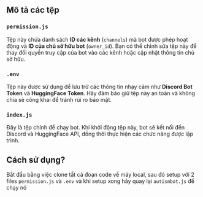 ## Mô tả các tệp

### `permission.js`
Tệp này chứa danh sách **ID các kênh** (`channels`) mà bot được phép hoạt động và **ID của chủ sở hữu bot** (`owner_id`). Bạn có thể chỉnh sửa tệp này để thay đổi quyền truy cập của bot vào các kênh hoặc cập nhật thông tin chủ sở hữu.

### `.env`
Tệp này được sử dụng để lưu trữ các thông tin nhạy cảm như **Discord Bot Token** và **HuggingFace Token**. Hãy đảm bảo giữ tệp này an toàn và không chia sẻ công khai để tránh rủi ro bảo mật.

### `index.js`
Đây là tệp chính để chạy bot. Khi khởi động tệp này, bot sẽ kết nối đến Discord và HuggingFace API, đồng thời thực hiện các chức năng được lập trình.

## Cách sử dụng?
Bắt đầu bằng việc clone tất cả đoạn code về máy local, sau đó setup với 2 files `permission.js` và `.env` và khi setup xong hãy quay lại `autismbot.js` để chạy nó
